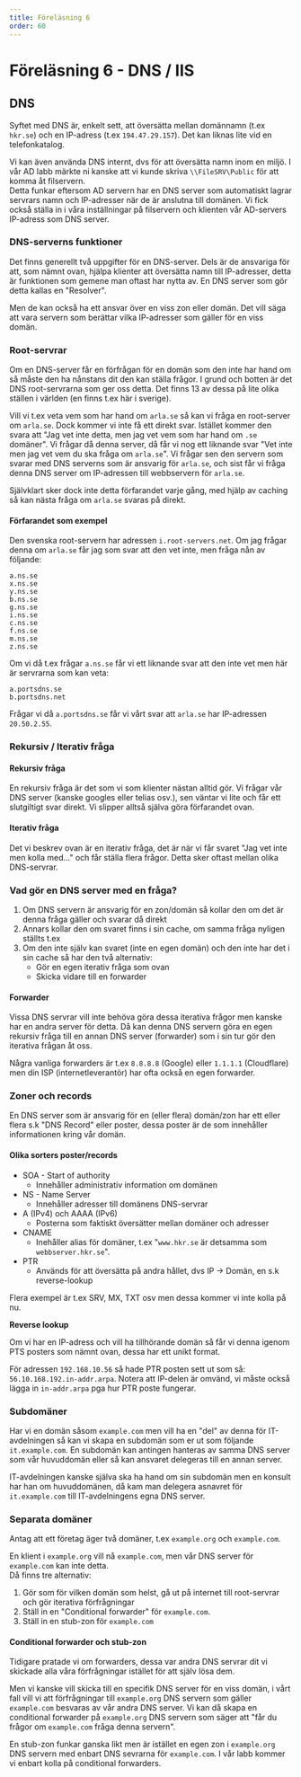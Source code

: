 ```yaml
---
title: Föreläsning 6
order: 60
---
```


# Föreläsning 6 - DNS / IIS

## DNS

Syftet med DNS är, enkelt sett, att översätta mellan domännamn (t.ex `hkr.se`) och en IP-adress (t.ex `194.47.29.157`). Det kan liknas lite vid en telefonkatalog.

Vi kan även använda DNS internt, dvs för att översätta namn inom en miljö. I vår AD labb märkte ni kanske att vi kunde skriva `\\FileSRV\Public` för att komma åt filservern.  
Detta funkar eftersom AD servern har en DNS server som automatiskt lagrar servrars namn och IP-adresser när de är anslutna till domänen. Vi fick också ställa in i våra inställningar på filservern och klienten vår AD-servers IP-adress som DNS server.

### DNS-serverns funktioner

Det finns generellt två uppgifter för en DNS-server. Dels är de ansvariga för att, som nämnt ovan, hjälpa klienter att översätta namn till IP-adresser, detta är funktionen som gemene man oftast har nytta av. En DNS server som gör detta kallas en "Resolver".

Men de kan också ha ett ansvar över en viss zon eller domän. Det vill säga att vara servern som berättar vilka IP-adresser som gäller för en viss domän.

### Root-servrar

Om en DNS-server får en förfrågan för en domän som den inte har hand om så måste den ha nånstans dit den kan ställa frågor. I grund och botten är det DNS root-servrarna som ger oss detta. Det finns 13 av dessa på lite olika ställen i världen (en finns t.ex här i sverige).

Vill vi t.ex veta vem som har hand om `arla.se` så kan vi fråga en root-server om `arla.se`. Dock kommer vi inte få ett direkt svar. Istället kommer den svara att "Jag vet inte detta, men jag vet vem som har hand om `.se` domäner". Vi frågar då denna server, då får vi nog ett liknande svar "Vet inte men jag vet vem du ska fråga om `arla.se`". Vi frågar sen den servern som svarar med DNS serverns som är ansvarig för `arla.se`, och sist får vi fråga denna DNS server om IP-adressen till webbservern för `arla.se`.

Självklart sker dock inte detta förfarandet varje gång, med hjälp av caching så kan nästa fråga om `arla.se` svaras på direkt.

#### Förfarandet som exempel

Den svenska root-servern har adressen `i.root-servers.net`. Om jag frågar denna om `arla.se` får jag som svar att den vet inte, men fråga nån av följande:

```
a.ns.se
x.ns.se
y.ns.se
b.ns.se
g.ns.se
i.ns.se
c.ns.se
f.ns.se
m.ns.se
z.ns.se
```

Om vi då t.ex frågar `a.ns.se` får vi ett liknande svar att den inte vet men här är servrarna som kan veta:

```
a.portsdns.se
b.portsdns.net
```

Frågar vi då `a.portsdns.se` får vi vårt svar att `arla.se` har IP-adressen `20.50.2.55`.

### Rekursiv / Iterativ fråga

#### Rekursiv fråga

En rekursiv fråga är det som vi som klienter nästan alltid gör. Vi frågar vår DNS server (kanske googles eller telias osv.), sen väntar vi lite och får ett slutgiltigt svar direkt. Vi slipper alltså själva göra förfarandet ovan.

#### Iterativ fråga

Det vi beskrev ovan är en iterativ fråga, det är när vi får svaret "Jag vet inte men kolla med..." och får ställa flera frågor. Detta sker oftast mellan olika DNS-servrar.

### Vad gör en DNS server med en fråga?

1. Om DNS servern är ansvarig för en zon/domän så kollar den om det är denna fråga gäller och svarar då direkt
2. Annars kollar den om svaret finns i sin cache, om samma fråga nyligen ställts t.ex
3. Om den inte själv kan svaret (inte en egen domän) och den inte har det i sin cache så har den två alternativ:
   - Gör en egen iterativ fråga som ovan
   - Skicka vidare till en forwarder

#### Forwarder

Vissa DNS servrar vill inte behöva göra dessa iterativa frågor men kanske har en andra server för detta. Då kan denna DNS servern göra en egen rekursiv fråga till en annan DNS server (forwarder) som i sin tur gör den iterativa frågan åt oss.

Några vanliga forwarders är t.ex `8.8.8.8` (Google) eller `1.1.1.1` (Cloudflare) men din ISP (internetleverantör) har ofta också en egen forwarder.

### Zoner och records

En DNS server som är ansvarig för en (eller flera) domän/zon har ett eller flera s.k "DNS Record" eller poster, dessa poster är de som innehåller informationen kring vår domän.

#### Olika sorters poster/records

- SOA - Start of authority
  - Innehåller administrativ information om domänen
- NS - Name Server
  - Innehåller adresser till domänens DNS-servrar
- A (IPv4) och AAAA (IPv6)
  - Posterna som faktiskt översätter mellan domäner och adresser
- CNAME
  - Inehåller alias för domäner, t.ex "`www.hkr.se` är detsamma som `webbserver.hkr.se`".
- PTR
  - Används för att översätta på andra hållet, dvs IP -> Domän, en s.k reverse-lookup

Flera exempel är t.ex SRV, MX, TXT osv men dessa kommer vi inte kolla på nu.

**Reverse lookup**

Om vi har en IP-adress och vill ha tillhörande domän så får vi denna igenom PTS posters som nämnt ovan, dessa har ett unikt format.

För adressen `192.168.10.56` så hade PTR posten sett ut som så: `56.10.168.192.in-addr.arpa`. Notera att IP-delen är omvänd, vi måste också lägga in `in-addr.arpa` pga hur PTR poste fungerar.

### Subdomäner

Har vi en domän såsom `example.com` men vill ha en "del" av denna för IT-avdelningen så kan vi skapa en subdomän som er ut som följande `it.example.com`. En subdomän kan antingen hanteras av samma DNS server som vår huvuddomän eller så kan ansvaret delegeras till en annan server.

IT-avdelningen kanske själva ska ha hand om sin subdomän men en konsult har han om huvuddomänen, då kam man delegera asnavret för `it.example.com` till IT-avdelningens egna DNS server.

### Separata domäner

Antag att ett företag äger två domäner, t.ex `example.org` och `example.com`.

En klient i `example.org` vill nå `example.com`, men vår DNS server för `example.com` kan inte detta.  
Då finns tre alternativ:

1. Gör som för vilken domän som helst, gå ut på internet till root-servrar och gör iterativa förfrågningar
2. Ställ in en "Conditional forwarder" för `example.com`.
3. Ställ in en stub-zon för `example.com`

#### Conditional forwarder och stub-zon

Tidigare pratade vi om forwarders, dessa var andra DNS servrar dit vi skickade alla våra förfrågningar istället för att själv lösa dem.

Men vi kanske vill skicka till en specifik DNS server för en viss domän, i vårt fall vill vi att förfrågningar till `example.org` DNS servern som gäller `example.com` besvaras av vår andra DNS server. Vi kan då skapa en conditional forwarder på `example.org` DNS servern som säger att "får du frågor om `example.com` fråga denna servern".

En stub-zon funkar ganska likt men är istället en egen zon i `example.org` DNS servern med enbart DNS sevrarna för `example.com`. I vår labb kommer vi enbart kolla på conditional forwarders.
